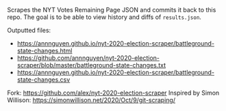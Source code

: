Scrapes the NYT Votes Remaining Page JSON and commits it back to this repo. The goal is to be able to view history and diffs of `results.json`.

Outputted files:

- <https://annnguyen.github.io/nyt-2020-election-scraper/battleground-state-changes.html>
- <https://github.com/annnguyen/nyt-2020-election-scraper/blob/master/battleground-state-changes.txt>
- <https://annnguyen.github.io/nyt-2020-election-scraper/battleground-state-changes.csv>

Fork: https://github.com/alex/nyt-2020-election-scraper
Inspired by Simon Willison: https://simonwillison.net/2020/Oct/9/git-scraping/
